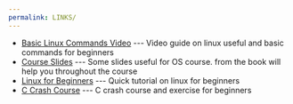 ```yaml
---
permalink: LINKS/
---
```

- [Basic Linux Commands Video](https://www.youtube.com/watch?v=IVquJh3DXUA) --- Video guide on linux useful and basic commands for beginners
- [Course Slides](https://www.os-book.com/OS10/slide-dir/) --- Some slides useful for OS course. from the book will help you throughout the course
- [Linux for Beginners](https://www.youtube.com/watch?v=ROjZy1WbCIA) --- Quick tutorial on linux for beginners
- [C Crash Course](https://www.youtube.com/watch?v=KJgsSFOSQv0) --- C crash course and exercise for beginners
